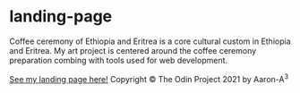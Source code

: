 # landing-page


Coffee ceremony of Ethiopia and Eritrea is a core cultural custom in Ethiopia and Eritrea. My art project is centered around the coffee ceremony preparation combing with tools used for web development.



[See my landing page here!](https://aron-helu.github.io/landing-page/
)
Copyright &copy; The Odin Project 2021 by Aaron-A<sup>3</sup>
